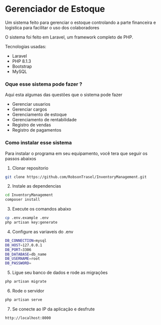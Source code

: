 
# Gerenciador de Estoque

Um sistema feito para gerenciar o estoque controlando a parte financeira e logistica para facilitar o uso dos colaboradores

O sistema foi feito em Laravel, um framework completo de PHP.

Tecnologias usadas:

* Laravel 
* PHP 8.1.3
* Bootstrap
* MySQL

### Oque esse sistema pode fazer ?

Aqui esta algumas das questões que o sistema pode fazer

* Gerenciar usuarios
* Gerenciar cargos
* Gerenciamento de estoque
* Gerenciamento de rentabilidade
* Registro de vendas
* Registro de pagamentos

### Como instalar esse sistema

Para instalar o programa em seu equipamento, você tera que seguir os passos abaixos

1) Clonar repositorio

```bash
git clone https://github.com/RobsonTrasel/InventoryManagement.git
```
2) Instale as dependencias

```bash
cd InventoryManagement
composer install
```
3) Execute os comandos abaixo
```bash
cp .env.example .env
php artisan key:generate
```

4) Configure as variaveis do .env

```bash
DB_CONNECTION=mysql
DB_HOST=127.0.0.1
DB_PORT=3306
DB_DATABASE=db_name
DB_USERNAME=root
DB_PASSWORD=
```

5) Ligue seu banco de dados e rode as migrações

```bash
php artisan migrate
```
6) Rode o servidor

```bash
php artisan serve
```

7) Se conecte ao IP da aplicação e desfrute

```bash
http://localhost:8000
```

